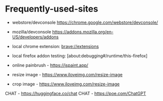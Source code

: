 # Frequently-used-sites

- webstore/devconsole https://chrome.google.com/webstore/devconsole/
- mozilla/devconsole https://addons.mozilla.org/en-US/developers/addons


- local chrome extension: [brave://extensions](brave://extensions)
- local firefox addon testing: [about:debugging#/runtime/this-firefox]


-  online painbrush - https://jspaint.app/
- resize image - https://www.iloveimg.com/resize-image
- crop image - https://www.iloveimg.com/resize-image

CHAT -  https://huggingface.co/chat
CHAT -  https://poe.com/ChatGPT
